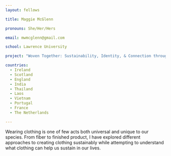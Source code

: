 ```yaml
---
layout: fellows

title: Maggie McGlenn

pronouns: She/Her/Hers

email: mwmcglenn@gmail.com

school: Lawrence University

project: "Woven Together: Sustainability, Identity, & Connection through Clothing"

countries:
  - Ireland
  - Scotland
  - England
  - India
  - Thailand
  - Laos
  - Vietnam
  - Portugal
  - France
  - The Netherlands

---
```


Wearing clothing is one of few acts both universal and unique to our species. From fiber to finished product, I have explored different approaches to creating clothing sustainably while attempting to understand what clothing can help us sustain in our lives.
